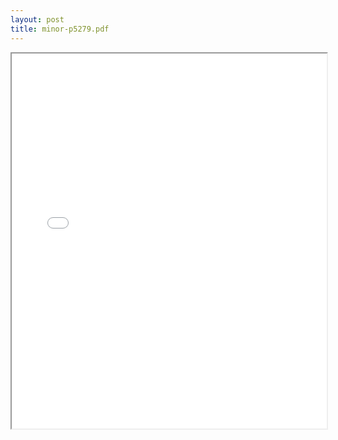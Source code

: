 ```yaml
---
layout: post
title: minor-p5279.pdf
---
```


<div class="pdf-container">
<iframe src="/ea/assets/pdfs/minor-p5279.pdf" height="600" width="100%" allowFullScreen="true"></iframe>
</div>

